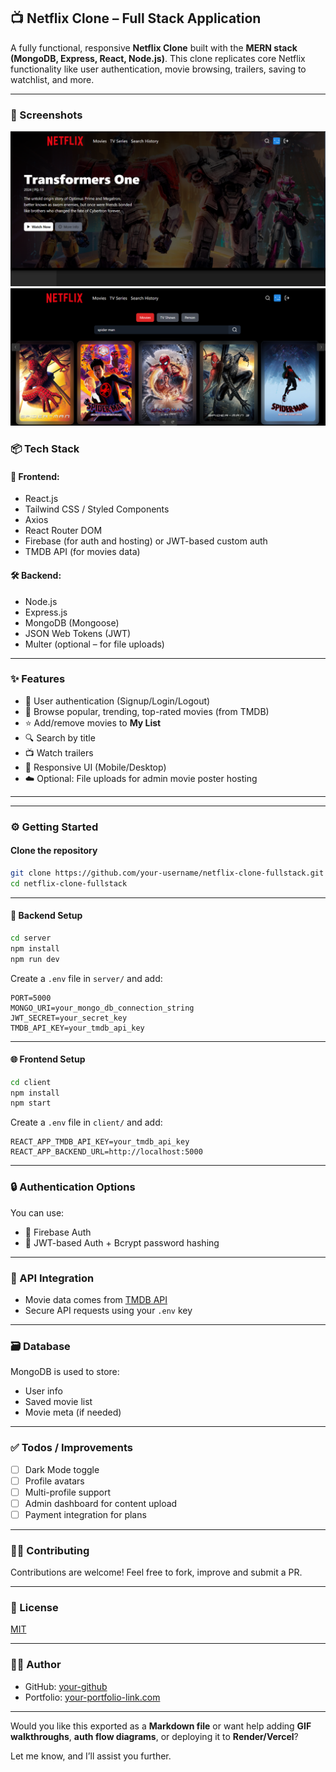 

## 📺 Netflix Clone – Full Stack Application

A fully functional, responsive **Netflix Clone** built with the **MERN stack (MongoDB, Express, React, Node.js)**. This clone replicates core Netflix functionality like user authentication, movie browsing, trailers, saving to watchlist, and more.

---


### 📸 Screenshots
![one](./one.png)
![two](./two.png)




### 📦 Tech Stack

#### 🔧 Frontend:

* React.js
* Tailwind CSS / Styled Components
* Axios
* React Router DOM
* Firebase (for auth and hosting) or JWT-based custom auth
* TMDB API (for movies data)

#### 🛠 Backend:

* Node.js
* Express.js
* MongoDB (Mongoose)
* JSON Web Tokens (JWT)
* Multer (optional – for file uploads)

---

### ✨ Features

* 🔐 User authentication (Signup/Login/Logout)
* 🎥 Browse popular, trending, top-rated movies (from TMDB)
* ⭐ Add/remove movies to **My List**
* 🔍 Search by title
* 📺 Watch trailers
* 📱 Responsive UI (Mobile/Desktop)
* ☁️ Optional: File uploads for admin movie poster hosting

---



---

### ⚙️ Getting Started

#### Clone the repository

```bash
git clone https://github.com/your-username/netflix-clone-fullstack.git
cd netflix-clone-fullstack
```

---

#### 🔧 Backend Setup

```bash
cd server
npm install
npm run dev
```

Create a `.env` file in `server/` and add:

```env
PORT=5000
MONGO_URI=your_mongo_db_connection_string
JWT_SECRET=your_secret_key
TMDB_API_KEY=your_tmdb_api_key
```

---

#### 🌐 Frontend Setup

```bash
cd client
npm install
npm start
```

Create a `.env` file in `client/` and add:

```env
REACT_APP_TMDB_API_KEY=your_tmdb_api_key
REACT_APP_BACKEND_URL=http://localhost:5000
```

---

### 🔒 Authentication Options

You can use:

* 🔐 Firebase Auth
* 🔐 JWT-based Auth + Bcrypt password hashing

---

### 📡 API Integration

* Movie data comes from [TMDB API](https://www.themoviedb.org/documentation/api)
* Secure API requests using your `.env` key

---

### 🗃️ Database

MongoDB is used to store:

* User info
* Saved movie list
* Movie meta (if needed)

---

### ✅ Todos / Improvements

* [ ] Dark Mode toggle
* [ ] Profile avatars
* [ ] Multi-profile support
* [ ] Admin dashboard for content upload
* [ ] Payment integration for plans

---

### 🧑‍💻 Contributing

Contributions are welcome! Feel free to fork, improve and submit a PR.

---

### 📄 License

[MIT](LICENSE)

---

### 🙋‍♂️ Author

* GitHub: [your-github](https://github.com/AGUNAN)
* Portfolio: [your-portfolio-link.com](https://your-portfolio-link.com)

---

Would you like this exported as a **Markdown file** or want help adding **GIF walkthroughs**, **auth flow diagrams**, or deploying it to **Render/Vercel**?

Let me know, and I’ll assist you further.
